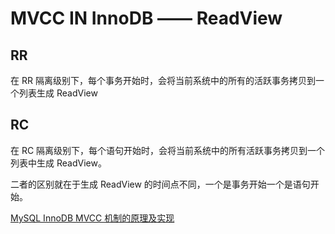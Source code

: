 # MVCC IN InnoDB —— ReadView



## RR

 在 RR 隔离级别下，每个事务开始时，会将当前系统中的所有的活跃事务拷贝到一个列表生成 ReadView

## RC

在 RC 隔离级别下，每个语句开始时，会将当前系统中的所有活跃事务拷贝到一个列表中生成 ReadView。



二者的区别就在于生成 ReadView 的时间点不同，一个是事务开始一个是语句开始。

[MySQL InnoDB MVCC 机制的原理及实现](https://mp.weixin.qq.com/s/pc275Wwdt932Q982BaBDRA)

